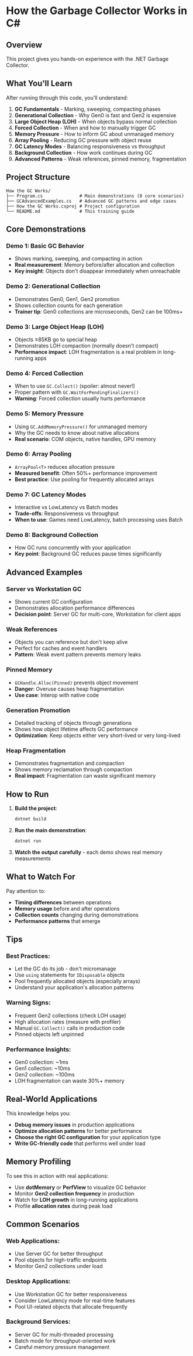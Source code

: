 # How the Garbage Collector Works in C#

## Overview

This project gives you hands-on experience with the .NET Garbage Collector. 

## What You'll Learn

After running through this code, you'll understand:

1. **GC Fundamentals** - Marking, sweeping, compacting phases
2. **Generational Collection** - Why Gen0 is fast and Gen2 is expensive
3. **Large Object Heap (LOH)** - When objects bypass normal collection
4. **Forced Collection** - When and how to manually trigger GC
5. **Memory Pressure** - How to inform GC about unmanaged memory
6. **Array Pooling** - Reducing GC pressure with object reuse
7. **GC Latency Modes** - Balancing responsiveness vs throughput
8. **Background Collection** - How work continues during GC
9. **Advanced Patterns** - Weak references, pinned memory, fragmentation

## Project Structure

```
How the GC Works/
├── Program.cs              # Main demonstrations (8 core scenarios)
├── GCAdvancedExamples.cs   # Advanced GC patterns and edge cases
├── How the GC Works.csproj # Project configuration
└── README.md               # This training guide
```

## Core Demonstrations

### Demo 1: Basic GC Behavior
- Shows marking, sweeping, and compacting in action
- **Real measurement**: Memory before/after allocation and collection
- **Key insight**: Objects don't disappear immediately when unreachable

### Demo 2: Generational Collection
- Demonstrates Gen0, Gen1, Gen2 promotion
- Shows collection counts for each generation
- **Trainer tip**: Gen0 collections are microseconds, Gen2 can be 100ms+

### Demo 3: Large Object Heap (LOH)
- Objects ≥85KB go to special heap
- Demonstrates LOH compaction (normally doesn't compact)
- **Performance impact**: LOH fragmentation is a real problem in long-running apps

### Demo 4: Forced Collection
- When to use `GC.Collect()` (spoiler: almost never!)
- Proper pattern with `GC.WaitForPendingFinalizers()`
- **Warning**: Forced collection usually hurts performance

### Demo 5: Memory Pressure
- Using `GC.AddMemoryPressure()` for unmanaged memory
- Why the GC needs to know about native allocations
- **Real scenario**: COM objects, native handles, GPU memory

### Demo 6: Array Pooling
- `ArrayPool<T>` reduces allocation pressure
- **Measured benefit**: Often 50%+ performance improvement
- **Best practice**: Use pooling for frequently allocated arrays

### Demo 7: GC Latency Modes
- Interactive vs LowLatency vs Batch modes
- **Trade-offs**: Responsiveness vs throughput
- **When to use**: Games need LowLatency, batch processing uses Batch

### Demo 8: Background Collection
- How GC runs concurrently with your application
- **Key point**: Background GC reduces pause times significantly

## Advanced Examples

### Server vs Workstation GC
- Shows current GC configuration
- Demonstrates allocation performance differences
- **Decision point**: Server GC for multi-core, Workstation for client apps

### Weak References
- Objects you can reference but don't keep alive
- Perfect for caches and event handlers
- **Pattern**: Weak event pattern prevents memory leaks

### Pinned Memory
- `GCHandle.Alloc(Pinned)` prevents object movement
- **Danger**: Overuse causes heap fragmentation
- **Use case**: Interop with native code

### Generation Promotion
- Detailed tracking of objects through generations
- Shows how object lifetime affects GC performance
- **Optimization**: Keep objects either very short-lived or very long-lived

### Heap Fragmentation
- Demonstrates fragmentation and compaction
- Shows memory reclamation through compaction
- **Real impact**: Fragmentation can waste significant memory

## How to Run

1. **Build the project**:
   ```bash
   dotnet build
   ```

2. **Run the main demonstration**:
   ```bash
   dotnet run
   ```

3. **Watch the output carefully** - each demo shows real memory measurements

## What to Watch For

Pay attention to:
- **Timing differences** between operations
- **Memory usage** before and after operations
- **Collection counts** changing during demonstrations
- **Performance patterns** that emerge

## Tips

### Best Practices:
- Let the GC do its job - don't micromanage
- Use `using` statements for `IDisposable` objects
- Pool frequently allocated objects (especially arrays)
- Understand your application's allocation patterns

### Warning Signs:
- Frequent Gen2 collections (check LOH usage)
- High allocation rates (measure with profiler)
- Manual `GC.Collect()` calls in production code
- Pinned objects left unpinned

### Performance Insights:
- Gen0 collection: ~1ms
- Gen1 collection: ~10ms  
- Gen2 collection: ~100ms
- LOH fragmentation can waste 30%+ memory

## Real-World Applications

This knowledge helps you:
- **Debug memory issues** in production applications
- **Optimize allocation patterns** for better performance
- **Choose the right GC configuration** for your application type
- **Write GC-friendly code** that performs well under load

## Memory Profiling

To see this in action with real applications:
- Use **dotMemory** or **PerfView** to visualize GC behavior
- Monitor **Gen2 collection frequency** in production
- Watch for **LOH growth** in long-running applications
- Profile **allocation rates** during peak load

## Common Scenarios

### Web Applications:
- Use Server GC for better throughput
- Pool objects for high-traffic endpoints
- Monitor Gen2 collections under load

### Desktop Applications:
- Use Workstation GC for better responsiveness
- Consider LowLatency mode for real-time features
- Pool UI-related objects that allocate frequently

### Background Services:
- Server GC for multi-threaded processing
- Batch mode for throughput-oriented work
- Careful memory pressure management

